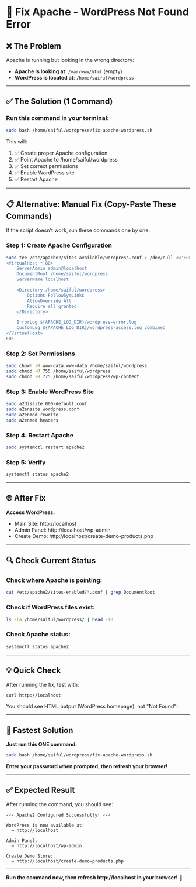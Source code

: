 # 🔧 Fix Apache - WordPress Not Found Error

## ❌ The Problem

Apache is running but looking in the wrong directory:
- **Apache is looking at**: `/var/www/html` (empty)
- **WordPress is located at**: `/home/saiful/wordpress`

---

## ✅ The Solution (1 Command)

### **Run this command in your terminal:**

```bash
sudo bash /home/saiful/wordpress/fix-apache-wordpress.sh
```

This will:
1. ✅ Create proper Apache configuration
2. ✅ Point Apache to /home/saiful/wordpress
3. ✅ Set correct permissions
4. ✅ Enable WordPress site
5. ✅ Restart Apache

---

## 📋 Alternative: Manual Fix (Copy-Paste These Commands)

If the script doesn't work, run these commands one by one:

### **Step 1: Create Apache Configuration**
```bash
sudo tee /etc/apache2/sites-available/wordpress.conf > /dev/null <<'EOF'
<VirtualHost *:80>
    ServerAdmin admin@localhost
    DocumentRoot /home/saiful/wordpress
    ServerName localhost

    <Directory /home/saiful/wordpress>
        Options FollowSymLinks
        AllowOverride All
        Require all granted
    </Directory>

    ErrorLog ${APACHE_LOG_DIR}/wordpress-error.log
    CustomLog ${APACHE_LOG_DIR}/wordpress-access.log combined
</VirtualHost>
EOF
```

### **Step 2: Set Permissions**
```bash
sudo chown -R www-data:www-data /home/saiful/wordpress
sudo chmod -R 755 /home/saiful/wordpress
sudo chmod -R 775 /home/saiful/wordpress/wp-content
```

### **Step 3: Enable WordPress Site**
```bash
sudo a2dissite 000-default.conf
sudo a2ensite wordpress.conf
sudo a2enmod rewrite
sudo a2enmod headers
```

### **Step 4: Restart Apache**
```bash
sudo systemctl restart apache2
```

### **Step 5: Verify**
```bash
systemctl status apache2
```

---

## 🌐 After Fix

**Access WordPress:**
- Main Site: http://localhost
- Admin Panel: http://localhost/wp-admin
- Create Demo: http://localhost/create-demo-products.php

---

## 🔍 Check Current Status

### **Check where Apache is pointing:**
```bash
cat /etc/apache2/sites-enabled/*.conf | grep DocumentRoot
```

### **Check if WordPress files exist:**
```bash
ls -la /home/saiful/wordpress/ | head -10
```

### **Check Apache status:**
```bash
systemctl status apache2
```

---

## 💡 Quick Check

After running the fix, test with:
```bash
curl http://localhost
```

You should see HTML output (WordPress homepage), not "Not Found"!

---

## 🚀 Fastest Solution

**Just run this ONE command:**

```bash
sudo bash /home/saiful/wordpress/fix-apache-wordpress.sh
```

**Enter your password when prompted, then refresh your browser!**

---

## ✅ Expected Result

After running the command, you should see:

```
✓✓✓ Apache2 Configured Successfully! ✓✓✓

WordPress is now available at:
  → http://localhost

Admin Panel:
  → http://localhost/wp-admin

Create Demo Store:
  → http://localhost/create-demo-products.php
```

---

**Run the command now, then refresh http://localhost in your browser!** 🚀

